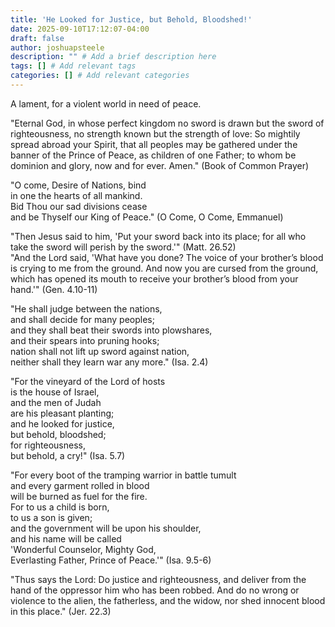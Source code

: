 ```yaml
---  
title: 'He Looked for Justice, but Behold, Bloodshed!'
date: 2025-09-10T17:12:07-04:00
draft: false
author: joshuapsteele
description: "" # Add a brief description here
tags: [] # Add relevant tags
categories: [] # Add relevant categories
---  
```

A lament, for a violent world in need of peace.

"Eternal God, in whose perfect kingdom no sword is drawn but the sword of righteousness, no strength known but the strength of love: So mightily spread abroad your Spirit, that all peoples may be gathered under the banner of the Prince of Peace, as children of one Father; to whom be dominion and glory, now and for ever. Amen." (Book of Common Prayer)

"O come, Desire of Nations, bind  
in one the hearts of all mankind.  
Bid Thou our sad divisions cease  
and be Thyself our King of Peace."​ (O Come, O Come, Emmanuel)  

"Then Jesus said to him, 'Put your sword back into its place; for all who take the sword will perish by the sword.'"​ (Matt. 26.52)  
"And the Lord said, 'What have you done? The voice of your brother’s blood is crying to me from the ground. And now you are cursed from the ground, which has opened its mouth to receive your brother’s blood from your hand.'" (Gen. 4.10-11)  

"He shall judge between the nations,  
    and shall decide for many peoples;  
and they shall beat their swords into plowshares,  
    and their spears into pruning hooks;  
nation shall not lift up sword against nation,  
    neither shall they learn war any more." (Isa. 2.4)  

"For the vineyard of the Lord of hosts  
    is the house of Israel,  
and the men of Judah  
    are his pleasant planting;  
and he looked for justice,  
    but behold, bloodshed;  
for righteousness,  
    but behold, a cry!" (Isa. 5.7)  

"For every boot of the tramping warrior in battle tumult  
    and every garment rolled in blood  
    will be burned as fuel for the fire.  
For to us a child is born,  
    to us a son is given;  
and the government will be upon his shoulder,  
    and his name will be called  
'Wonderful Counselor, Mighty God,  
    Everlasting Father, Prince of Peace.'" (Isa. 9.5-6)  

"Thus says the Lord: Do justice and righteousness, and deliver from the hand of the oppressor him who has been robbed. And do no wrong or violence to the alien, the fatherless, and the widow, nor shed innocent blood in this place." (Jer. 22.3)
